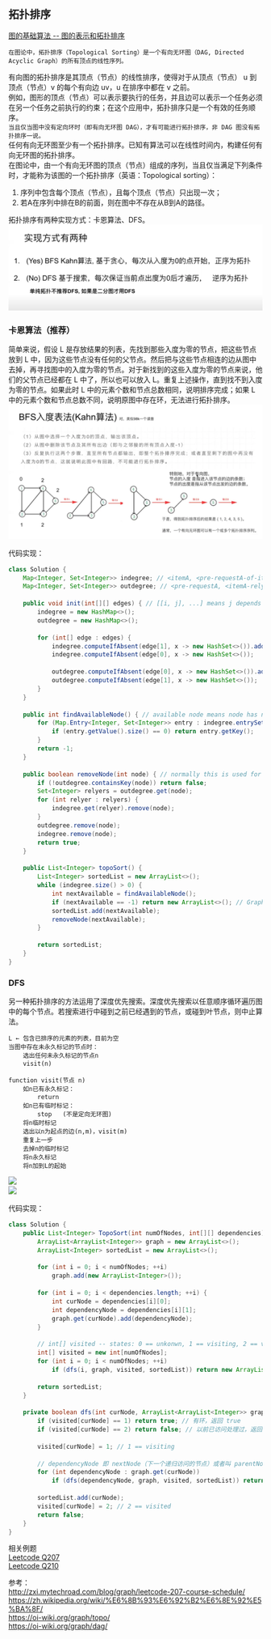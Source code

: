 ## 拓扑排序
  
[图的基础算法 -- 图的表示和拓扑排序](https://www.youtube.com/watch?v=B5hxqxBL2d)  
  
`在图论中，拓扑排序（Topological Sorting）是一个有向无环图（DAG, Directed Acyclic Graph）的所有顶点的线性序列。`  
  
有向图的拓扑排序是其顶点（节点）的线性排序，使得对于从顶点（节点） u 到顶点（节点）v 的每个有向边 uv，u 在排序中都在 v 之前。  
例如，图形的顶点（节点）可以表示要执行的任务，并且边可以表示一个任务必须在另一个任务之前执行的约束；在这个应用中，拓扑排序只是一个有效的任务顺序。  
`当且仅当图中没有定向环时（即有向无环图 DAG），才有可能进行拓扑排序，非 DAG 图没有拓扑排序一说。`  
任何有向无环图至少有一个拓扑排序。已知有算法可以在线性时间内，构建任何有向无环图的拓扑排序。  
在图论中，由一个有向无环图的顶点（节点）组成的序列，当且仅当满足下列条件时，才能称为该图的一个拓扑排序（英语：Topological sorting）：  
1. 序列中包含每个顶点（节点），且每个顶点（节点）只出现一次；
2. 若A在序列中排在B的前面，则在图中不存在从B到A的路径。  
  
拓扑排序有两种实现方式：卡恩算法、DFS。  
![](./拓扑排序实现方案.png)  
  
### 卡恩算法（推荐）
简单来说，假设 L 是存放结果的列表，先找到那些入度为零的节点，把这些节点放到 L 中，因为这些节点没有任何的父节点。然后把与这些节点相连的边从图中去掉，再寻找图中的入度为零的节点。对于新找到的这些入度为零的节点来说，他们的父节点已经都在 L 中了，所以也可以放入 L。重复上述操作，直到找不到入度为零的节点。如果此时 L 中的元素个数和节点总数相同，说明排序完成；如果 L 中的元素个数和节点总数不同，说明原图中存在环，无法进行拓扑排序。  
![](./拓扑排序%20卡恩算法.png)  
  
代码实现：
```java
class Solution {
	Map<Integer, Set<Integer>> indegree; // <itemA, <pre-requestA-of-itemA, pre-requestB-of-itemA, ...>>
	Map<Integer, Set<Integer>> outdegree; // <pre-requestA, <itemA-relys-pre-requestA, itemB-relys-pre-requestA, ...>>

	public void init(int[][] edges) { // [[i, j], ...] means j depends on i -> i is pre-request of j, 且假设不同的 item/node 数字不重复且 >= 0（后面在找不到无依赖项的 item 时会返回 -1）
		indegree = new HashMap<>();
		outdegree = new HashMap<>();

		for (int[] edge : edges) {
			indegree.computeIfAbsent(edge[1], x -> new HashSet<>()).add(edge[0]);
			indegree.computeIfAbsent(edge[0], x -> new HashSet<>());

			outdegree.computeIfAbsent(edge[0], x -> new HashSet<>()).add(edge[1]);
			outdegree.computeIfAbsent(edge[1], x -> new HashSet<>());
		}
	}

	public int findAvailableNode() { // available node means node has no pre-request
		for (Map.Entry<Integer, Set<Integer>> entry : indegree.entrySet()) {
			if (entry.getValue().size() == 0) return entry.getKey();
		}
		return -1;
	}

	public boolean removeNode(int node) { // normally this is used for remove pre-request
		if (!outdegree.containsKey(node)) return false;
		Set<Integer> relyers = outdegree.get(node);
		for (int relyer : relyers) {
			indegree.get(relyer).remove(node);
		}
		outdegree.remove(node);
		indegree.remove(node);
		return true;
	}

	public List<Integer> topoSort() {
		List<Integer> sortedList = new ArrayList<>();
		while (indegree.size() > 0) {
			int nextAvailable = findAvailableNode();
			if (nextAvailable == -1) return new ArrayList<>(); // Graph has at least one cycle. Topological sorting is not possible
			sortedList.add(nextAvailable);
			removeNode(nextAvailable);
		}

		return sortedList;
	}
}
```
  
### DFS
另一种拓扑排序的方法运用了深度优先搜索。深度优先搜索以任意顺序循环遍历图中的每个节点。若搜索进行中碰到之前已经遇到的节点，或碰到叶节点，则中止算法。  
```
L ← 包含已排序的元素的列表，目前为空
当图中存在未永久标记的节点时：
    选出任何未永久标记的节点n
    visit(n)

function visit(节点 n)
    如n已有永久标记：
        return
    如n已有临时标记：
        stop   (不是定向无环图)
    将n临时标记
    选出以n为起点的边(n,m)，visit(m)
    重复上一步
    去掉n的临时标记
    将n永久标记
    将n加到L的起始
```
  
![](./拓扑排序.png)  
![](./拓扑排序过程模拟.png)  
  
代码实现：  
```java
class Solution {    
    public List<Integer> TopoSort(int numOfNodes, int[][] dependencies) {        
        ArrayList<ArrayList<Integer>> graph = new ArrayList<>();
        ArrayList<Integer> sortedList = new ArrayList<>();

        for (int i = 0; i < numOfNodes; ++i)
            graph.add(new ArrayList<Integer>());

        for (int i = 0; i < dependencies.length; ++i) {
            int curNode = dependencies[i][0];
            int dependencyNode = dependencies[i][1];            
            graph.get(curNode).add(dependencyNode);
        }

        // int[] visited -- states: 0 == unkonwn, 1 == visiting, 2 == visited
        int[] visited = new int[numOfNodes];
        for (int i = 0; i < numOfNodes; ++i)
            if (dfs(i, graph, visited, sortedList)) return new ArrayList<>(); // empty list means fail with circle

        return sortedList;
    }
    
    private boolean dfs(int curNode, ArrayList<ArrayList<Integer>> graph, int[] visited, ArrayList<Integer> sortedList) {
        if (visited[curNode] == 1) return true; // 有环，返回 true
        if (visited[curNode] == 2) return false; // 以前已访问处理过，返回 false 剪枝

        visited[curNode] = 1; // 1 == visiting

		// dependencyNode 即 nextNode（下一个递归访问的节点）或者叫 parentNode, dfs 在第一次递归中会一直溯源到 rootNode（所有节点的最顶的同一个的根节点，该节点再无父节点）为止
        for (int dependencyNode : graph.get(curNode))
            if (dfs(dependencyNode, graph, visited, sortedList)) return true;

        sortedList.add(curNode);
        visited[curNode] = 2; // 2 == visited
        return false;
    }
}
```
  
相关例题  
[Leetcode Q207](./../Leetcode%20Practices/algorithms/medium/207%20Course%20Schedule.java)  
[Leetcode Q210](./../Leetcode%20Practices/algorithms/medium/210%20Course%20Schedule%20II.java)  
  
参考：  
http://zxi.mytechroad.com/blog/graph/leetcode-207-course-schedule/  
https://zh.wikipedia.org/wiki/%E6%8B%93%E6%92%B2%E6%8E%92%E5%BA%8F/  
https://oi-wiki.org/graph/topo/  
https://oi-wiki.org/graph/dag/  
